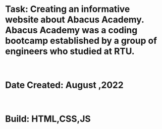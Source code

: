 <h1>Task: Creating an informative website about Abacus Academy. Abacus Academy was a coding bootcamp established by a group of engineers who studied at RTU. </h1> <br>
<h1>Date Created: August ,2022 </h1> <br>
<h1>Build: HTML,CSS,JS</h1> <br>
